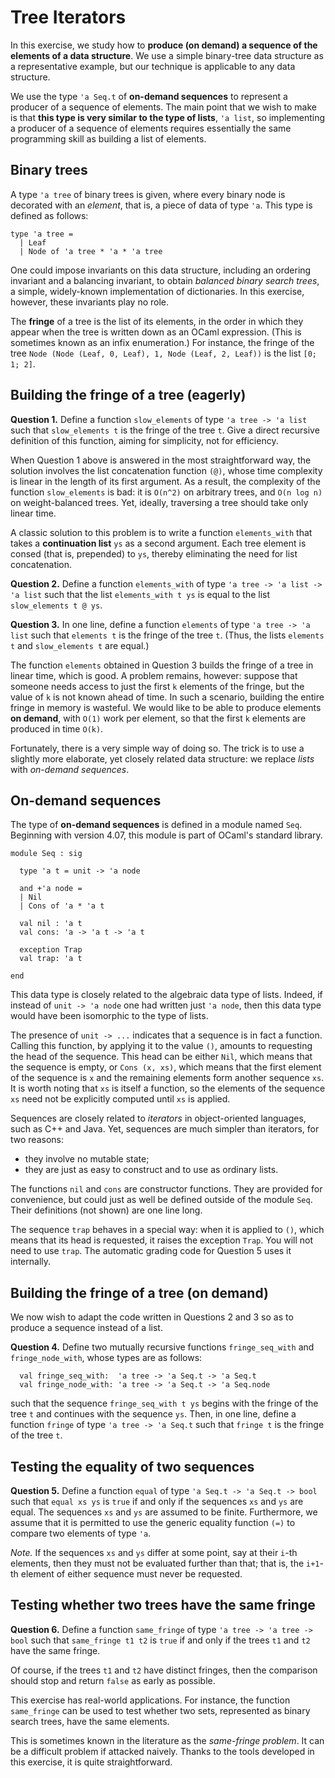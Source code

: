 # Tree Iterators

In this exercise, we study how to **produce (on demand) a sequence of the
elements of a data structure**. We use a simple binary-tree data structure as
a representative example, but our technique is applicable to any data
structure.

We use the type `'a Seq.t` of **on-demand sequences** to represent a producer
of a sequence of elements. The main point that we wish to make is that **this
type is very similar to the type of lists**, `'a list`, so implementing a
producer of a sequence of elements requires essentially the same programming
skill as building a list of elements.

## Binary trees

A type `'a tree` of binary trees is given, where every binary node is
decorated with an *element*, that is, a piece of data of type `'a`.
This type is defined as follows:

```
type 'a tree =
  | Leaf
  | Node of 'a tree * 'a * 'a tree
```

One could impose invariants on this data structure, including an ordering
invariant and a balancing invariant, to obtain *balanced binary search trees*,
a simple, widely-known implementation of dictionaries. In this exercise,
however, these invariants play no role.

The **fringe** of a tree is the list of its elements, in the order in which
they appear when the tree is written down as an OCaml expression. (This is
sometimes known as an infix enumeration.) For instance, the fringe of the tree
`Node (Node (Leaf, 0, Leaf), 1, Node (Leaf, 2, Leaf))` is the list
`[0; 1; 2]`.

## Building the fringe of a tree (eagerly)

**Question 1.**
Define a function `slow_elements`
of type `'a tree -> 'a list`
such that `slow_elements t` is the fringe of the tree `t`.
Give a direct recursive definition of this function,
aiming for simplicity, not for efficiency.

When Question 1 above is answered in the most straightforward way,
the solution involves the list concatenation function `(@)`, whose
time complexity is linear in the length of its first argument.
As a result, the complexity of the function `slow_elements` is bad:
it is `O(n^2)` on arbitrary trees,
and `O(n log n)` on weight-balanced trees.
Yet, ideally, traversing a tree should take only linear time.

A classic solution to this problem is to
write a function `elements_with`
that takes a **continuation list** `ys` as
a second argument. Each tree element is
consed (that is, prepended) to `ys`,
thereby eliminating the need for list concatenation.

**Question 2.**
Define a function `elements_with`
of type `'a tree -> 'a list -> 'a list`
such that the list `elements_with t ys` is
equal to the list `slow_elements t @ ys`.

**Question 3.**
In one line,
define a function `elements`
of type `'a tree -> 'a list`
such that `elements t` is the fringe of the tree `t`.
(Thus, the lists `elements t` and `slow_elements t` are equal.)

The function `elements` obtained in Question 3 builds the fringe of a tree in
linear time, which is good. A problem remains, however: suppose that someone
needs access to just the first `k` elements of the fringe, but the value of
`k` is not known ahead of time. In such a scenario, building the entire fringe
in memory is wasteful. We would like to be able to produce elements **on
demand**, with `O(1)` work per element, so that the first `k` elements are
produced in time `O(k)`.

Fortunately, there is a very simple way of doing so. The trick is to use a
slightly more elaborate, yet closely related data structure: we replace
*lists* with *on-demand sequences*.

## On-demand sequences

The type of **on-demand sequences** is defined in a module named `Seq`.
Beginning with version 4.07,
this module is part of OCaml's standard library.

```
module Seq : sig

  type 'a t = unit -> 'a node

  and +'a node =
  | Nil
  | Cons of 'a * 'a t

  val nil : 'a t
  val cons: 'a -> 'a t -> 'a t

  exception Trap
  val trap: 'a t

end
```

This data type is closely related to the algebraic data type of lists.
Indeed, if instead of `unit -> 'a node` one had written just `'a node`,
then this data type would have been isomorphic to the type of lists.

The presence of `unit -> ...` indicates that a sequence is in fact a function.
Calling this function, by applying it to the value `()`, amounts to requesting
the head of the sequence. This head can be either `Nil`, which means that the
sequence is empty, or `Cons (x, xs)`, which means that the first element of
the sequence is `x` and the remaining elements form another sequence `xs`. It
is worth noting that `xs` is itself a function, so the elements of the
sequence `xs` need not be explicitly computed until `xs` is applied.

Sequences are closely related to *iterators* in object-oriented languages,
such as C++ and Java. Yet, sequences are much simpler than iterators, for
two reasons:
* they involve no mutable state;
* they are just as easy to construct and to use as ordinary lists.

The functions `nil` and `cons` are constructor functions. They are provided
for convenience, but could just as well be defined outside of the module
`Seq`. Their definitions (not shown) are one line long.

The sequence `trap` behaves in a special way: when it is applied to `()`,
which means that its head is requested, it raises the exception `Trap`.
You will not need to use `trap`.
The automatic grading code for Question 5 uses it internally.

## Building the fringe of a tree (on demand)

We now wish to adapt the code written in Questions 2 and 3
so as to produce a sequence instead of a list.

**Question 4.**
Define two mutually recursive functions
`fringe_seq_with` and
`fringe_node_with`,
whose types are as follows:
```
  val fringe_seq_with:  'a tree -> 'a Seq.t -> 'a Seq.t
  val fringe_node_with: 'a tree -> 'a Seq.t -> 'a Seq.node
```
such that the sequence `fringe_seq_with t ys`
begins with the fringe of the tree `t`
and continues with the sequence `ys`.
Then, in one line,
define a function `fringe`
of type `'a tree -> 'a Seq.t`
such that `fringe t` is the fringe of the tree `t`.

## Testing the equality of two sequences

**Question 5.**
Define a function `equal`
of type `'a Seq.t -> 'a Seq.t -> bool`
such that `equal xs ys` is `true`
if and only if
the sequences `xs` and `ys` are equal.
The sequences `xs` and `ys` are assumed to be finite.
Furthermore, we assume that it is permitted to use
the generic equality function `(=)` to
compare two elements of type `'a`.

*Note.* If the sequences `xs` and `ys` differ at some point, say at their
`i`-th elements, then they must not be evaluated further than that; that is,
the `i+1`-th element of either sequence must never be requested.

## Testing whether two trees have the same fringe

**Question 6.**
Define a function `same_fringe`
of type `'a tree -> 'a tree -> bool`
such that `same_fringe t1 t2` is `true`
if and only if the trees `t1` and `t2`
have the same fringe.

Of course, if the trees `t1` and `t2` have distinct fringes,
then the comparison should stop and return `false` as early
as possible.

This exercise has real-world applications. For instance, the function
`same_fringe` can be used to test whether two sets, represented as binary
search trees, have the same elements.

This is sometimes known in the literature as the *same-fringe problem*.
It can be a difficult problem if attacked naively.
Thanks to the tools developed in this exercise,
it is quite straightforward.
